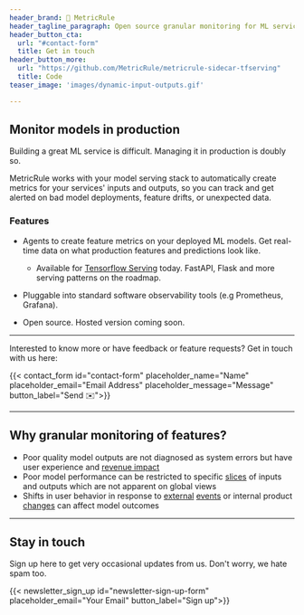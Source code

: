 ```yaml
---
header_brand: 📏 MetricRule
header_tagline_paragraph: Open source granular monitoring for ML services
header_button_cta:
  url: "#contact-form"
  title: Get in touch
header_button_more:
  url: "https://github.com/MetricRule/metricrule-sidecar-tfserving"
  title: Code
teaser_image: 'images/dynamic-input-outputs.gif'

---
```


## Monitor models in production

Building a great ML service is difficult. Managing it in production is doubly so.

MetricRule works with your model serving stack to automatically create metrics for your services' inputs and outputs, so you can track and get alerted on bad model deployments, feature drifts, or unexpected data.

### Features

- Agents to create feature metrics on your deployed ML models. Get real-time data on what production features and predictions look like.
  - Available for [Tensorflow Serving](https://github.com/tensorflow/serving) today. FastAPI, Flask and more serving patterns on the roadmap.

- Pluggable into standard software observability tools (e.g Prometheus, Grafana).

- Open source. Hosted version coming soon.

***

Interested to know more or have feedback or feature requests? Get in touch with us here:

{{< contact_form id="contact-form" placeholder_name="Name" placeholder_email="Email Address" placeholder_message="Message" button_label="Send ✉️">}}

***
## Why granular monitoring of features?

* Poor quality model outputs are not diagnosed as system errors but have user experience and [revenue impact](https://www.washingtonpost.com/technology/2019/07/18/uber-glitch-charges-passengers-times-normal-price-resulting-crosstown-fares-thousands-dollars/)
* Poor model performance can be restricted to specific [slices](https://www.snorkel.org/blog/slicing) of inputs and outputs which are not apparent on global views
* Shifts in user behavior in response to [external](https://www.technologyreview.com/2020/05/11/1001563/covid-pandemic-broken-ai-machine-learning-amazon-retail-fraud-humans-in-the-loop/) [events](https://fortune.com/2020/06/09/instacart-coronavirus-artificial-intelligence/) or internal product [changes](https://www.wired.com/2015/10/can-learn-epic-failure-google-flu-trends/) can affect model outcomes

***

## Stay in touch

Sign up here to get very occasional updates from us. Don't worry, we hate spam too.

{{< newsletter_sign_up id="newsletter-sign-up-form" placeholder_email="Your Email" button_label="Sign up">}}